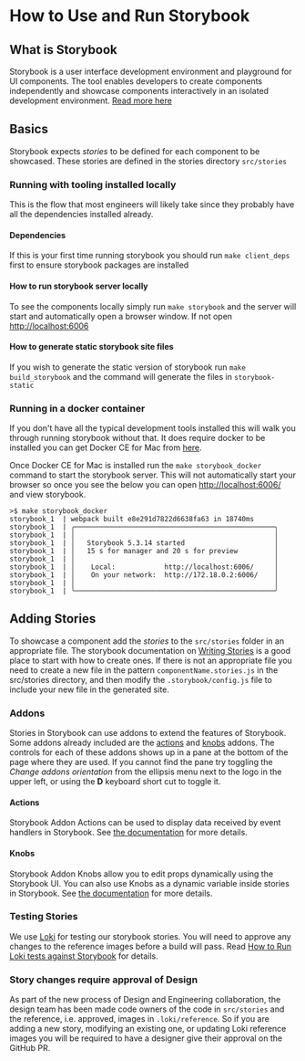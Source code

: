 # How to Use and Run Storybook

## What is Storybook

Storybook is a user interface development environment and playground for UI components. The tool enables developers to create components independently and showcase components interactively in an isolated development environment. [Read more here](https://storybook.js.org/docs/basics/introduction/)

## Basics

Storybook expects _stories_ to be defined for each component to be showcased. These stories are defined in the stories directory `src/stories`

### Running with tooling installed locally

This is the flow that most engineers will likely take since they probably have all the dependencies installed already.

#### Dependencies

If this is your first time running storybook you should run `make client_deps` first to ensure storybook packages are installed

#### How to run storybook server locally

To see the components locally simply run `make storybook` and the server will start and automatically open a browser window. If not open [http://localhost:6006](http://localhost:6006)

#### How to generate static storybook site files

If you wish to generate the static version of storybook run `make build_storybook` and the command will generate the files in `storybook-static`

### Running in a docker container

If you don't have all the typical development tools installed this will walk you through running storybook without that. It does require docker to be installed you can get Docker CE for Mac from [here](https://download.docker.com/mac/stable/Docker.dmg).

Once Docker CE for Mac is installed run the `make storybook_docker` command to start the storybook server. This will not automatically start your browser so once you see the below you can open [http://localhost:6006/](http://localhost:6006/) and view storybook.

```console
>$ make storybook_docker
storybook_1  | webpack built e8e291d7822d6638fa63 in 18740ms
storybook_1  | ╭─────────────────────────────────────────────────╮
storybook_1  | │                                                 │
storybook_1  | │   Storybook 5.3.14 started                      │
storybook_1  | │   15 s for manager and 20 s for preview         │
storybook_1  | │                                                 │
storybook_1  | │    Local:            http://localhost:6006/     │
storybook_1  | │    On your network:  http://172.18.0.2:6006/    │
storybook_1  | │                                                 │
storybook_1  | ╰─────────────────────────────────────────────────╯
```

## Adding Stories

To showcase a component add the _stories_ to the `src/stories` folder in an appropriate file. The storybook documentation on [Writing Stories](https://storybook.js.org/docs/basics/writing-stories/) is a good place to start with how to create ones. If there is not an appropriate file you need to create a new file in the pattern `componentName.stories.js` in the src/stories directory, and then modify the `.storybook/config.js` file to include your new file in the generated site.

### Addons

Stories in Storybook can use addons to extend the features of Storybook. Some addons already included are the [actions](https://github.com/storybookjs/storybook/tree/master/addons/actions) and [knobs](https://github.com/storybookjs/storybook/tree/master/addons/knobs) addons. The controls for each of these addons shows up in a pane at the bottom of the page where they are used. If you cannot find the pane try toggling the _Change addons orientation_ from the ellipsis menu next to the logo in the upper left, or using the **D** keyboard short cut to toggle it.

#### Actions

Storybook Addon Actions can be used to display data received by event handlers in Storybook. See [the documentation](https://github.com/storybookjs/storybook/tree/master/addons/actions) for more details.

#### Knobs

Storybook Addon Knobs allow you to edit props dynamically using the Storybook UI. You can also use Knobs as a dynamic variable inside stories in Storybook. See [the documentation](https://github.com/storybookjs/storybook/tree/master/addons/knobs) for more details.

### Testing Stories

We use [Loki](https://loki.js.org/) for testing our storybook stories. You will need to approve any changes to the reference images before a build will pass. Read [How to Run Loki tests against Storybook](run-loki-tests-against-storybook.md) for details.

### Story changes require approval of Design

As part of the new process of Design and Engineering collaboration, the design team has been made code owners of the code in `src/stories` and the reference, i.e. approved, images in `.loki/reference`. So if you are adding a new story, modifying an existing one, or updating Loki reference images you will be required to have a designer give their approval on the GitHub PR.
